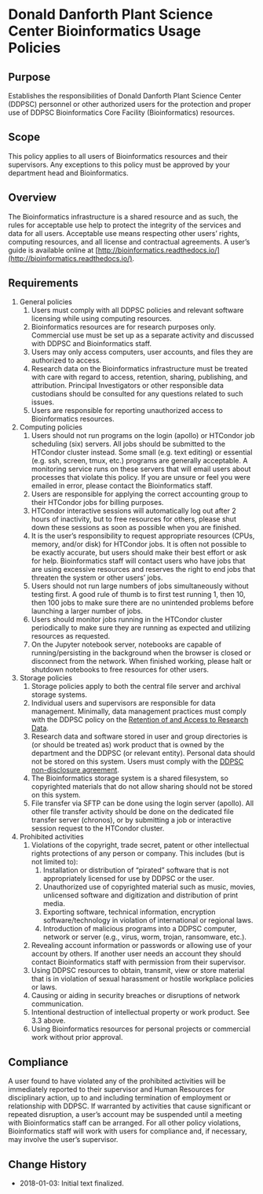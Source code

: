 # Donald Danforth Plant Science Center Bioinformatics Usage Policies

## Purpose

Establishes the responsibilities of Donald Danforth Plant Science Center (DDPSC) personnel or other authorized users 
for the protection and proper use of DDPSC Bioinformatics Core Facility (Bioinformatics) resources.

## Scope

This policy applies to all users of Bioinformatics resources and their supervisors. Any exceptions to this policy must 
be approved by your department head and Bioinformatics.

## Overview

The Bioinformatics infrastructure is a shared resource and as such, the rules for acceptable use help to protect the 
integrity of the services and data for all users. Acceptable use means respecting other users’ rights, computing 
resources, and all license and contractual agreements. A user’s guide is available online at 
[http://bioinformatics.readthedocs.io/](http://bioinformatics.readthedocs.io/).

## Requirements

1. General policies
    1. Users must comply with all DDPSC policies and relevant software licensing while using computing resources.
    2. Bioinformatics resources are for research purposes only. Commercial use must be set up as a separate activity 
    and discussed with DDPSC and Bioinformatics staff.
    3. Users may only access computers, user accounts, and files they are authorized to access.
    4. Research data on the Bioinformatics infrastructure must be treated with care with regard to access, retention, 
    sharing, publishing, and attribution. Principal Investigators or other responsible data custodians should be 
    consulted for any questions related to such issues.
    5. Users are responsible for reporting unauthorized access to Bioinformatics resources.
2. Computing policies
    1. Users should not run programs on the login (apollo) or HTCondor job scheduling (six) servers. All jobs should be 
    submitted to the HTCondor cluster instead. Some small (e.g. text editing) or essential (e.g. ssh, screen, tmux, 
    etc.) programs are generally acceptable. A monitoring service runs on these servers that will email users about 
    processes that violate this policy. If you are unsure or feel you were emailed in error, please contact the 
    Bioinformatics staff.
    2. Users are responsible for applying the correct accounting group to their HTCondor jobs for billing purposes.
    3. HTCondor interactive sessions will automatically log out after 2 hours of inactivity, but to free resources for 
    others, please shut down these sessions as soon as possible when you are finished.
    4. It is the user’s responsibility to request appropriate resources (CPUs, memory, and/or disk) for HTCondor jobs. 
    It is often not possible to be exactly accurate, but users should make their best effort or ask for help. 
    Bioinformatics staff will contact users who have jobs that are using excessive resources and reserves the right to 
    end jobs that threaten the system or other users’ jobs.
    5. Users should not run large numbers of jobs simultaneously without testing first. A good rule of thumb is to 
    first test running 1, then 10, then 100 jobs to make sure there are no unintended problems before launching a 
    larger number of jobs.
    6. Users should monitor jobs running in the HTCondor cluster periodically to make sure they are running as expected 
    and utilizing resources as requested.
    7. On the Jupyter notebook server, notebooks are capable of running/persisting in the background when the browser 
    is closed or disconnect from the network. When finished working, please halt or shutdown notebooks to free 
    resources for other users.
3. Storage policies
    1. Storage policies apply to both the central file server and archival storage systems.
    2. Individual users and supervisors are responsible for data management. Minimally, data management practices must 
    comply with the DDPSC policy on the 
    [Retention of and Access to Research Data](http://w3.ddpsc.org/Integrity/RetentionofandAccesstoResearchData.pdf).
    3. Research data and software stored in user and group directories is (or should be treated as) work product that 
    is owned by the department and the DDPSC (or relevant entity). Personal data should not be stored on this system. 
    Users must comply with the 
    [DDPSC non-disclosure agreement](http://w3.ddpsc.org/hr/Confidential%20-%20Intellectual%20Property%20Emp.pdf).
    4. The Bioinformatics storage system is a shared filesystem, so copyrighted materials that do not allow sharing 
    should not be stored on this system.
    5. File transfer via SFTP can be done using the login server (apollo). All other file transfer activity should be 
    done on the dedicated file transfer server (chronos), or by submitting a job or interactive session request to the 
    HTCondor cluster.
4. Prohibited activities
    1. Violations of the copyright, trade secret, patent or other intellectual rights protections of any person or 
    company. This includes (but is not limited to):
        1. Installation or distribution of “pirated” software that is not appropriately licensed for use by DDPSC or 
        the user.
        2. Unauthorized use of copyrighted material such as music, movies, unlicensed software and digitization and 
        distribution of print media.
        3. Exporting software, technical information, encryption software/technology in violation of international or 
        regional laws.
        4. Introduction of malicious programs into a DDPSC computer, network or server (e.g., virus, worm, trojan, 
        ransomware, etc.).
    2. Revealing account information or passwords or allowing use of your account by others. If another user needs an 
    account they should contact Bioinformatics staff with permission from their supervisor.
    3. Using DDPSC resources to obtain, transmit, view or store material that is in violation of sexual harassment or 
    hostile workplace policies or laws.
    4. Causing or aiding in security breaches or disruptions of network communication.
    5. Intentional destruction of intellectual property or work product. See 3.3 above.
    6. Using Bioinformatics resources for personal projects or commercial work without prior approval.

## Compliance

A user found to have violated any of the prohibited activities will be immediately reported to their supervisor and 
Human Resources for disciplinary action, up to and including termination of employment or relationship with DDPSC. If 
warranted by activities that cause significant or repeated disruption, a user’s account may be suspended until a 
meeting with Bioinformatics staff can be arranged. For all other policy violations, Bioinformatics staff will work with 
users for compliance and, if necessary, may involve the user’s supervisor.

## Change History

* 2018-01-03: Initial text finalized.
